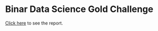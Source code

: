 # Binar Data Science Gold Challenge

[Click here](https://www.canva.com/design/DAFc52dH0uA/j22MBLxpUWwpKO8HD2wHYw/view?utm_content=DAFc52dH0uA&utm_campaign=designshare&utm_medium=link2&utm_source=sharebutton) to see the report.
